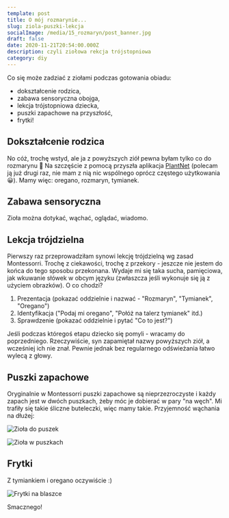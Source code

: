 ```yaml
---
template: post
title: O mój rozmarynie...
slug: ziola-puszki-lekcja
socialImage: /media/15_rozmaryn/post_banner.jpg
draft: false
date: 2020-11-21T20:54:00.000Z
description: czyli ziołowa rekcja trójstopniowa
category: diy
---
```


Co się może zadziać z ziołami podczas gotowania obiadu:

- dokształcenie rodzica,
- zabawa sensoryczna obojga,
- lekcja trójstopniowa dziecka,
- puszki zapachowe na przyszłość,
- frytki!

## Dokształcenie rodzica
No cóż, trochę wstyd, ale ja z powyższych ziół pewna byłam tylko co do rozmarynu 🙈 Na szczęście z pomocą przyszła aplikacja [PlantNet](https://play.google.com/store/apps/details?id=org.plantnet&hl=en&gl=US) (polecam ją już drugi raz, nie mam z nią nic wspólnego oprócz częstego użytkowania 😀). Mamy więc: oregano, rozmaryn, tymianek.

## Zabawa sensoryczna
Zioła można dotykać, wąchać, oglądać, wiadomo.

## Lekcja trójdzielna
Pierwszy raz przeprowadziłam synowi lekcję trójdzielną wg zasad Montessorri. Trochę z ciekawości, trochę z przekory - jeszcze nie jestem do końca do tego sposobu przekonana. Wydaje mi się taka sucha, pamięciowa, jak wkuwanie słówek w obcym języku (zwłaszcza jeśli wykonuje się ją z użyciem obrazków). O co chodzi?
1. Prezentacja (pokazać oddzielnie i nazwać - "Rozmaryn", "Tymianek", "Oregano")
2. Identyfikacja ("Podaj mi oregano", "Połóż na talerz tymianek" itd.)
3. Sprawdzenie (pokazać oddzielnie i pytać "Co to jest?")

Jeśli podczas któregoś etapu dziecko się pomyli - wracamy do poprzedniego. Rzeczywiście, syn zapamiętał nazwy powyższych ziół, a wcześniej ich nie znał. Pewnie jednak bez regularnego odświeżania łatwo wylecą z głowy. 

## Puszki zapachowe

Oryginalnie w Montessorri puszki zapachowe są nieprzezroczyste i każdy zapach jest w dwóch puszkach, żeby móc je dobierać w pary "na węch". Mi trafiły się takie śliczne buteleczki, więc mamy takie. Przyjemność wąchania na dłużej:

![Zioła do puszek](/media/15_rozmaryn/trojeczki.jpg "Zioła do puszek")

![Zioła w puszkach](/media/15_rozmaryn/w_srodku.jpg "Zioła w puszkach")

## Frytki

Z tymiankiem i oregano oczywiście :)

![Frytki na blaszce](/media/15_rozmaryn/frytki.jpg "Frytki")

Smacznego!